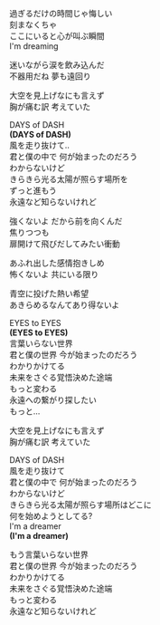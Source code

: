 過ぎるだけの時間じゃ悔しい  
刻まなくちゃ  
ここにいると心が叫ぶ瞬間  
I'm dreaming

迷いながら涙を飲み込んだ  
不器用だね 夢も遠回り

大空を見上げなにも言えず  
胸が痛む訳 考えていた

DAYS of DASH  
**(DAYS of DASH)**  
風を走り抜けて‥  
君と僕の中で 何が始まったのだろう  
わからないけど  
きらきら光る太陽が照らす場所を  
ずっと進もう  
永遠など知らないけれど

強くないよ だから前を向くんだ  
焦りつつも  
扉開けて飛びだしてみたい衝動

あふれ出した感情抱きしめ  
怖くないよ 共にいる限り

青空に投げた熱い希望  
あきらめるなんてあり得ないよ

EYES to EYES  
**(EYES to EYES)**  
言葉いらない世界  
君と僕の世界 今が始まったのだろう  
わかりかけてる  
未来をさぐる覚悟決めた途端  
もっと変わる  
永遠への繋がり探したい  
もっと…

大空を見上げなにも言えず  
胸が痛む訳 考えていた

DAYS of DASH  
風を走り抜けて  
君と僕の中で 何が始まったのだろう  
わからないけど  
きらきら光る太陽が照らす場所はどこに  
何を始めようとしてる?  
I'm a dreamer  
**(I'm a dreamer)**  

もう言葉いらない世界  
君と僕の世界 今が始まったのだろう  
わかりかけてる  
未来をさぐる覚悟決めた途端  
もっと変わる  
永遠など知らないけれど
